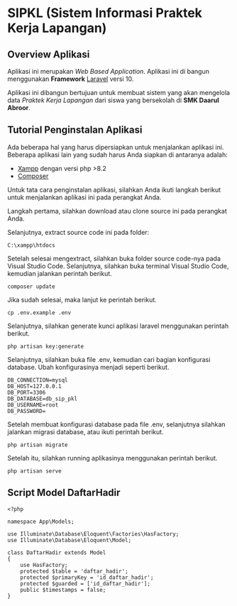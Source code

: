 # SIPKL (Sistem Informasi Praktek Kerja Lapangan)

## Overview Aplikasi

Aplikasi ini merupakan <i>Web Based Application</i>. Aplikasi ini di bangun menggunakan <b>Framework</b> <a href="https://laravel.com/docs/10.x/releases" target="_blank">Laravel</a> versi 10.

Aplikasi ini dibangun bertujuan untuk membuat sistem yang akan mengelola data <i>Praktek Kerja Lapangan</i> dari siswa yang bersekolah di <b>SMK Daarul Abroor</b>.

## Tutorial Penginstalan Aplikasi

Ada beberapa hal yang harus dipersiapkan untuk menjalankan aplikasi ini. Beberapa aplikasi lain yang sudah harus Anda siapkan di antaranya adalah:
* <a href="https://www.apachefriends.org/" target="_blank">Xampp</a> dengan versi php >8.2
* <a href="https://getcomposer.org/" target="_blank">Composer</a>

Untuk tata cara penginstalan aplikasi, silahkan Anda ikuti langkah berikut untuk menjalankan aplikasi ini pada perangkat Anda.

Langkah pertama, silahkan download atau clone source ini pada perangkat Anda.

Selanjutnya, extract source code ini pada folder:

```console
C:\xampp\htdocs
```

Setelah selesai mengextract, silahkan buka folder source code-nya pada Visual Studio Code.
Selanjutnya, silahkan buka terminal Visual Studio Code, kemudian jalankan perintah berikut.

```console
composer update
```

Jika sudah selesai, maka lanjut ke perintah berikut.

```console
cp .env.example .env
```

Selanjutnya, silahkan generate kunci aplikasi laravel menggunakan perintah berikut.

```console
php artisan key:generate
```

Selanjutnya, silahkan buka file .env, kemudian cari bagian konfigurasi database. Ubah konfigurasinya menjadi seperti berikut.

```console
DB_CONNECTION=mysql
DB_HOST=127.0.0.1
DB_PORT=3306
DB_DATABASE=db_sip_pkl
DB_USERNAME=root
DB_PASSWORD=
```

Setelah membuat konfigurasi database pada file .env, selanjutnya silahkan jalankan migrasi database, atau ikuti perintah berikut.

```console
php artisan migrate
```

Setelah itu, silahkan running aplikasinya menggunakan perintah berikut.

```console
php artisan serve
```


## Script Model DaftarHadir
```console
<?php

namespace App\Models;

use Illuminate\Database\Eloquent\Factories\HasFactory;
use Illuminate\Database\Eloquent\Model;

class DaftarHadir extends Model
{
    use HasFactory;
    protected $table = 'daftar_hadir';
    protected $primaryKey = 'id_daftar_hadir';
    protected $guarded = ['id_daftar_hadir'];
    public $timestamps = false;
}


```
